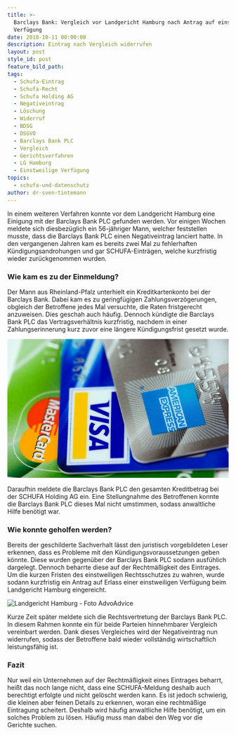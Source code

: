 ```yaml
---
title: >-
  Barclays Bank: Vergleich vor Landgericht Hamburg nach Antrag auf einstweilige
  Verfügung
date: 2018-10-11 00:00:00
description: Eintrag nach Vergleich widerrufen
layout: post
style_id: post
feature_bild_path:
tags:
  - Schufa-Eintrag
  - Schufa-Recht
  - Schufa Holding AG
  - Negativeintrag
  - Löschung
  - Widerruf
  - BDSG
  - DSGVO
  - Barclays Bank PLC
  - Vergleich
  - Gerichtsverfahren
  - LG Hamburg
  - Einstweilige Verfügung
topics:
  - schufa-und-datenschutz
author: dr-sven-tintemann
---
```


In einem weiteren Verfahren konnte vor dem Landgericht Hamburg eine Einigung mit der Barclays Bank PLC gefunden werden. Vor einigen Wochen meldete sich diesbezüglich ein 56-jähriger Mann, welcher feststellen musste, dass die Barclays Bank PLC einen Negativeintrag lanciert hatte. In den vergangenen Jahren kam es bereits zwei Mal zu fehlerhaften Kündigungsandrohungen und gar SCHUFA-Einträgen, welche kurzfristig wieder zurückgenommen wurden.

### Wie kam es zu der Einmeldung?

Der Mann aus Rheinland-Pfalz unterhielt ein Kreditkartenkonto bei der Barclays Bank. Dabei kam es zu geringfügigen Zahlungsverzögerungen, obgleich der Betroffene jedes Mal versuchte, die Raten fristgerecht anzuweisen. Dies geschah auch häufig. Dennoch kündigte die Barclays Bank PLC das Vertragsverhältnis kurzfristig, nachdem in einer Zahlungserinnerung kurz zuvor eine längere Kündigungsfrist gesetzt wurde.

![Kreditkarten - Foto Pixabay](/uploads/american-express-89024-640-1.jpg "Kreditkartenschulden können zu Schufa-Einträgen führen.")

Daraufhin meldete die Barclays Bank PLC den gesamten Kreditbetrag bei der SCHUFA Holding AG ein. Eine Stellungnahme des Betroffenen konnte die Barclays Bank PLC dieses Mal nicht umstimmen, sodass anwaltliche Hilfe benötigt war.

### Wie konnte geholfen werden?

Bereits der geschilderte Sachverhalt lässt den juristisch vorgebildeten Leser erkennen, dass es Probleme mit den Kündigungsvoraussetzungen geben könnte. Diese wurden gegenüber der Barclays Bank PLC sodann ausfühlich dargelegt. Dennoch beharrte diese auf der Rechtmäßigkeit des Eintrages. Um die kurzen Fristen des einstweiligen Rechtsschutzes zu wahren, wurde sodann kurzfristig ein Antrag auf Erlass einer einstweiligen Verfügung beim Landgericht Hamburg eingereicht. 

![Landgericht Hamburg - Foto AdvoAdvice](/uploads/lg-hamburg-außenansicht-3.JPG "Landgericht Hamburg - Außenansicht")

Kurze Zeit später meldete sich die Rechtsvertretung der Barclays Bank PLC. In diesem Rahmen konnte ein für beide Parteien hinnehmbarer Vergleich vereinbart werden. Dank dieses Vergleiches wird der Negativeintrag nun widerrufen, sodass der Betroffene bald wieder vollständig wirtschaftlich leistungsfähig ist.

### Fazit

Nur weil ein Unternehmen auf der Rechtmäßigkeit eines Eintrages beharrt, heißt das noch lange nicht, dass eine SCHUFA-Meldung deshalb auch berechtigt erfolgte und nicht gelöscht werden kann. Es ist jedoch schwierig, die kleinen aber feinen Details zu erkennen, woran eine rechtmäßige Eintragung scheitert. Deshalb wird häufig anwaltliche Hilfe benötigt, um ein solches Problem zu lösen. Häufig muss man dabei den Weg vor die Gerichte suchen.